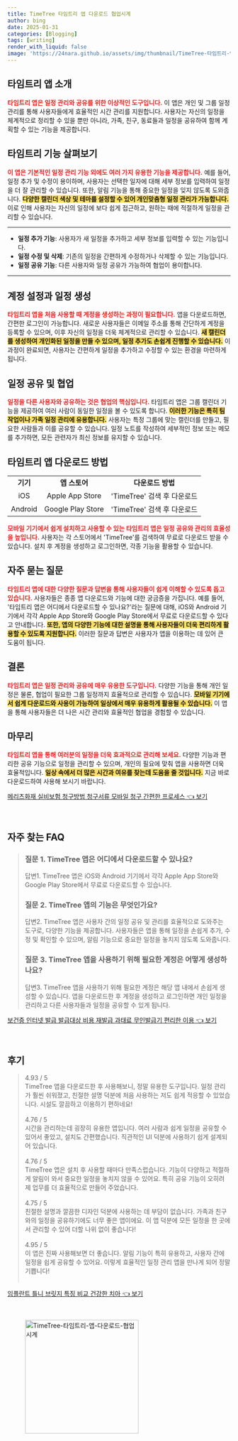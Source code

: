 ```yaml
---
title: TimeTree 타임트리 앱 다운로드 협업시계
author: bing
date: 2025-01-31
categories: [Blogging]
tags: [writing]
render_with_liquid: false
image: 'https://24nara.github.io/assets/img/thumbnail/TimeTree-타임트리-앱-다운로드-협업시계.webp'
---
```



<h2 id='타임트리-app-소개'>타임트리 앱 소개</h2>

<p><b><span style="color: #ee2323;">타임트리 앱은 일정 관리와 공유를 위한 이상적인 도구입니다.</span></b> 이 앱은 개인 및 그룹 일정 관리를 통해 사용자들에게 효율적인 시간 관리를 지원합니다. 사용자는 자신의 일정을 체계적으로 정리할 수 있을 뿐만 아니라, 가족, 친구, 동료들과 일정을 공유하여 함께 계획할 수 있는 기능을 제공합니다.</p>

<h2 id='타임트리-기능-살펴보기'>타임트리 기능 살펴보기</h2>

<p><b><span style="color: #ee2323;">이 앱은 기본적인 일정 관리 기능 외에도 여러 가지 유용한 기능을 제공합니다.</span></b> 예를 들어, 일정 추가 및 수정이 용이하며, 사용자는 선택한 일자에 대해 세부 정보를 입력하여 일정을 더 잘 관리할 수 있습니다. 또한, 알림 기능을 통해 중요한 일정을 잊지 않도록 도와줍니다. <b><span style="background-color: #ffe066;">다양한 캘린더 색상 및 테마를 설정할 수 있어 개인맞춤형 일정 관리가 가능합니다.</span></b> 이로 인해 사용자는 자신의 일정에 보다 쉽게 접근하고, 원하는 때에 적절하게 일정을 관리할 수 있습니다.</p>

<hr />

<ul>
    <li><b>일정 추가 기능</b>: 사용자가 새 일정을 추가하고 세부 정보를 입력할 수 있는 기능입니다.</li>
    <li><b>일정 수정 및 삭제</b>: 기존의 일정을 간편하게 수정하거나 삭제할 수 있는 기능입니다.</li>
    <li><b>일정 공유 기능</b>: 다른 사용자와 일정 공유가 가능하여 협업이 용이합니다.</li>
</ul>

<hr />

<h2 id='계정-설정과-일정-생성'>계정 설정과 일정 생성</h2>

<p><b><span style="color: #ee2323;">타임트리 앱을 처음 사용할 때 계정을 생성하는 과정이 필요합니다.</span></b> 앱을 다운로드하면, 간편한 로그인이 가능합니다. 새로운 사용자들은 이메일 주소를 통해 간단하게 계정을 등록할 수 있으며, 이후 자신의 일정을 더욱 체계적으로 관리할 수 있습니다. <b><span style="background-color: #ffe066;">새 캘린더를 생성하여 개인화된 일정을 만들 수 있으며, 일정 추가도 손쉽게 진행할 수 있습니다.</span></b> 이 과정이 완료되면, 사용자는 간편하게 일정을 추가하고 수정할 수 있는 환경을 마련하게 됩니다.</p>

<h2 id='일정-공유-및-협업'>일정 공유 및 협업</h2>

<p><b><span style="color: #ee2323;">일정을 다른 사용자와 공유하는 것은 협업의 핵심입니다.</span></b> 타임트리 앱은 그룹 캘린더 기능을 제공하여 여러 사람이 동일한 일정을 볼 수 있도록 합니다. <b><span style="background-color: #ffe066;">이러한 기능은 특히 팀 작업이나 가족 일정 관리에 유용합니다.</span></b> 사용자는 특정 그룹에 맞는 캘린더를 만들고, 필요한 사람들과 이를 공유할 수 있습니다. 일정 노트를 작성하여 세부적인 정보 또는 메모를 추가하면, 모든 관련자가 최신 정보를 유지할 수 있습니다.</p>

<h2 id='타임트리-app-다운로드-방법'>타임트리 앱 다운로드 방법</h2>

<table>
    <tr>
        <td style="text-align: center; height: 17px;"><b>기기</b></td>
        <td style="text-align: center; height: 17px;"><b>앱 스토어</b></td>
        <td style="text-align: center; height: 17px;"><b>다운로드 방법</b></td>
    </tr>
    <tr>
        <td style="text-align: center; height: 17px;">iOS</td>
        <td style="text-align: center; height: 17px;">Apple App Store</td>
        <td style="text-align: center; height: 17px;">'TimeTree' 검색 후 다운로드</td>
    </tr>
    <tr>
        <td style="text-align: center; height: 17px;">Android</td>
        <td style="text-align: center; height: 17px;">Google Play Store</td>
        <td style="text-align: center; height: 17px;">'TimeTree' 검색 후 다운로드</td>
    </tr>
</table>

<p><b><span style="color: #ee2323;">모바일 기기에서 쉽게 설치하고 사용할 수 있는 타임트리 앱은 일정 공유와 관리의 효율성을 높입니다.</span></b> 사용자는 각 스토어에서 'TimeTree'를 검색하여 무료로 다운로드 받을 수 있습니다. 설치 후 계정을 생성하고 로그인하면, 각종 기능을 활용할 수 있습니다.</p>

<h2 id='자주-묻는-질문'>자주 묻는 질문</h2>

<p><b><span style="color: #ee2323;">타임트리 앱에 대한 다양한 질문과 답변을 통해 사용자들이 쉽게 이해할 수 있도록 돕고 있습니다.</span></b> 사용자들은 종종 앱 다운로드와 기능에 대한 궁금증을 가집니다. 예를 들어, '타임트리 앱은 어디에서 다운로드할 수 있나요?'라는 질문에 대해, iOS와 Android 기기에서 각각 Apple App Store와 Google Play Store에서 무료로 다운로드할 수 있다고 안내합니다. <b><span style="background-color: #ffe066;">또한, 앱의 다양한 기능에 대한 설명을 통해 사용자들이 더욱 편리하게 활용할 수 있도록 지원합니다.</span></b> 이러한 질문과 답변은 사용자가 앱을 이용하는 데 있어 큰 도움이 됩니다.</p>

<h2 id='결론'>결론</h2>

<p><b><span style="color: #ee2323;">타임트리 앱은 일정 관리와 공유에 매우 유용한 도구입니다.</span></b> 다양한 기능을 통해 개인 일정은 물론, 협업이 필요한 그룹 일정까지 효율적으로 관리할 수 있습니다. <b><span style="background-color: #ffe066;">모바일 기기에서 쉽게 다운로드와 사용이 가능하여 일상에서 매우 유용하게 활용될 수 있습니다.</span></b> 이 앱을 통해 사용자들은 더 나은 시간 관리와 효율적인 협업을 경험할 수 있습니다.</p>

<h2 id='마무리'>마무리</h2>

<p><b><span style="color: #ee2323;">타임트리 앱을 통해 여러분의 일정을 더욱 효과적으로 관리해 보세요.</span></b> 다양한 기능과 편리한 공유 기능으로 일정을 관리할 수 있으며, 개인의 필요에 맞춰 앱을 사용하면 더욱 효율적입니다. <b><span style="background-color: #ffe066;">일상 속에서 더 많은 시간과 여유를 찾는데 도움을 줄 것입니다.</span></b> 지금 바로 다운로드하여 사용해 보시기 바랍니다.</p>


<p><a class="click-button" title="메리츠화재 실비보험 청구방법 청구서류 모바일 청구 간편한 프로세스" href="https://24nara.github.io/posts/%EB%A9%94%EB%A6%AC%EC%B8%A0%ED%99%94%EC%9E%AC-%EC%8B%A4%EB%B9%84%EB%B3%B4%ED%97%98-%EC%B2%AD%EA%B5%AC%EB%B0%A9%EB%B2%95-%EC%B2%AD%EA%B5%AC%EC%84%9C%EB%A5%98-%EB%AA%A8%EB%B0%94%EC%9D%BC-%EC%B2%AD%EA%B5%AC-%EA%B0%84%ED%8E%B8%ED%95%9C-%ED%94%84%EB%A1%9C%EC%84%B8%EC%8A%A4/" rel="dofollow">메리츠화재 실비보험 청구방법 청구서류 모바일 청구 간편한 프로세스 👈 보기</a></p><br>
<h2 id='자주_찾는_FAQ'>자주 찾는 FAQ</h2>
<div itemscope="" itemtype="https://schema.org/FAQPage"> 
<blockquote> 
<div itemscope="" itemprop="mainEntity" itemtype="https://schema.org/Question"> 
<h3 itemprop="name">질문 1. TimeTree 앱은 어디에서 다운로드할 수 있나요?</h3> 
<div itemscope="" itemprop="acceptedAnswer" itemtype="https://schema.org/Answer"> 
<span itemprop="text"> 
<p>답변1. TimeTree 앱은 iOS와 Android 기기에서 각각 Apple App Store와 Google Play Store에서 무료로 다운로드할 수 있습니다.</p> 
</span> 
</div> 
</div> 

<div itemscope="" itemprop="mainEntity" itemtype="https://schema.org/Question"> 
<h3 itemprop="name">질문 2. TimeTree 앱의 기능은 무엇인가요?</h3> 
<div itemscope="" itemprop="acceptedAnswer" itemtype="https://schema.org/Answer"> 
<span itemprop="text"> 
<p>답변2. TimeTree 앱은 사용자 간의 일정 공유 및 관리를 효율적으로 도와주는 도구로, 다양한 기능을 제공합니다. 사용자들은 앱을 통해 일정을 손쉽게 추가, 수정 및 확인할 수 있으며, 알림 기능으로 중요한 일정을 놓치지 않도록 도와줍니다.</p> 
</span> 
</div> 
</div> 

<div itemscope="" itemprop="mainEntity" itemtype="https://schema.org/Question"> 
<h3 itemprop="name">질문 3. TimeTree 앱을 사용하기 위해 필요한 계정은 어떻게 생성하나요?</h3> 
<div itemscope="" itemprop="acceptedAnswer" itemtype="https://schema.org/Answer"> 
<span itemprop="text"> 
<p>답변3. TimeTree 앱을 사용하기 위해 필요한 계정은 해당 앱 내에서 손쉽게 생성할 수 있습니다. 앱을 다운로드한 후 계정을 생성하고 로그인하면 개인 일정을 관리하고 다른 사용자들과 일정을 공유할 수 있게 됩니다.</p> 
</span> 
</div> 
</div> 
</blockquote> 
</div>
<p><a class="click-button" title="보건증 인터넷 발급 발급대상 비용 재발급 과태료 무인발급기 편리한 이용" href="https://24nara.github.io/posts/%EB%B3%B4%EA%B1%B4%EC%A6%9D-%EC%9D%B8%ED%84%B0%EB%84%B7-%EB%B0%9C%EA%B8%89-%EB%B0%9C%EA%B8%89%EB%8C%80%EC%83%81-%EB%B9%84%EC%9A%A9-%EC%9E%AC%EB%B0%9C%EA%B8%89-%EA%B3%BC%ED%83%9C%EB%A3%8C-%EB%AC%B4%EC%9D%B8%EB%B0%9C%EA%B8%89%EA%B8%B0-%ED%8E%B8%EB%A6%AC%ED%95%9C-%EC%9D%B4%EC%9A%A9/" rel="dofollow">보건증 인터넷 발급 발급대상 비용 재발급 과태료 무인발급기 편리한 이용 👈 보기</a></p><br>
<h2 id='후기'>후기</h2>
<div itemscope itemtype="https://schema.org/Product">
  <blockquote>
  <div itemprop="review" itemscope itemtype="https://schema.org/Review">
      <div itemprop="reviewRating" itemscope itemtype="https://schema.org/Rating"> <span itemprop="ratingValue">4.93</span> / <span itemprop="bestRating">5</span> </div>
      <span itemprop="reviewBody">TimeTree 앱을 다운로드한 후 사용해보니, 정말 유용한 도구입니다. 일정 관리가 훨씬 쉬워졌고, 친절한 설명 덕분에 처음 사용하는 저도 쉽게 적응할 수 있었습니다. 시설도 깔끔하고 이용하기 편하네요!</span>
  </div>
  <br>
  <div itemprop="review" itemscope itemtype="https://schema.org/Review">
      <div itemprop="reviewRating" itemscope itemtype="https://schema.org/Rating"> <span itemprop="ratingValue">4.76</span> / <span itemprop="bestRating">5</span> </div>
      <span itemprop="reviewBody">시간을 관리하는데 굉장히 유용한 앱입니다. 여러 사람과 쉽게 일정을 공유할 수 있어서 좋았고, 설치도 간편했습니다. 직관적인 UI 덕분에 사용하기 쉽게 설계되어 있습니다.</span>
  </div>
  <br>
  <div itemprop="review" itemscope itemtype="https://schema.org/Review">
      <div itemprop="reviewRating" itemscope itemtype="https://schema.org/Rating"> <span itemprop="ratingValue">4.76</span> / <span itemprop="bestRating">5</span> </div>
      <span itemprop="reviewBody">TimeTree 앱은 설치 후 사용할 때마다 만족스럽습니다. 기능이 다양하고 적절하게 알림이 와서 중요한 일정을 놓치지 않을 수 있어요. 특히 공유 기능이 오히려 제 업무를 더 효율적으로 만들어 주었습니다.</span>
  </div>
  <br>
  <div itemprop="review" itemscope itemtype="https://schema.org/Review">
      <div itemprop="reviewRating" itemscope itemtype="https://schema.org/Rating"> <span itemprop="ratingValue">4.75</span> / <span itemprop="bestRating">5</span> </div>
      <span itemprop="reviewBody">친절한 설명과 깔끔한 디자인 덕분에 사용하는 데 부담이 없습니다. 가족과 친구와의 일정을 공유하기에도 너무 좋은 앱이에요. 이 앱 덕분에 모든 일정을 한 곳에서 관리할 수 있어 더할 나위 없이 좋습니다!</span>
  </div>
  <br>
  <div itemprop="review" itemscope itemtype="https://schema.org/Review">
      <div itemprop="reviewRating" itemscope itemtype="https://schema.org/Rating"> <span itemprop="ratingValue">4.95</span> / <span itemprop="bestRating">5</span> </div>
      <span itemprop="reviewBody">이 앱은 진짜 사용해보면 더 좋습니다. 알림 기능이 특히 유용하고, 사용자 간에 일정을 쉽게 공유할 수 있어요. 이렇게 효율적인 일정 관리 앱을 만나게 되어 정말 기쁩니다!</span>
  </div>
  <br>
  </blockquote>
</div>
<p><a class="click-button" title="임플란트 틀니 브릿지 특징 비교 건강한 치아" href="https://24nara.github.io/posts/%EC%9E%84%ED%94%8C%EB%9E%80%ED%8A%B8-%ED%8B%80%EB%8B%88-%EB%B8%8C%EB%A6%BF%EC%A7%80-%ED%8A%B9%EC%A7%95-%EB%B9%84%EA%B5%90-%EA%B1%B4%EA%B0%95%ED%95%9C-%EC%B9%98%EC%95%84/" rel="dofollow">임플란트 틀니 브릿지 특징 비교 건강한 치아 👈 보기</a></p><br>
<figure class="image"><img src="https://24nara.github.io/assets/img/thumbnail/TimeTree-타임트리-앱-다운로드-협업시계.webp" alt="TimeTree-타임트리-앱-다운로드-협업시계" width="256" height="256"></figure>